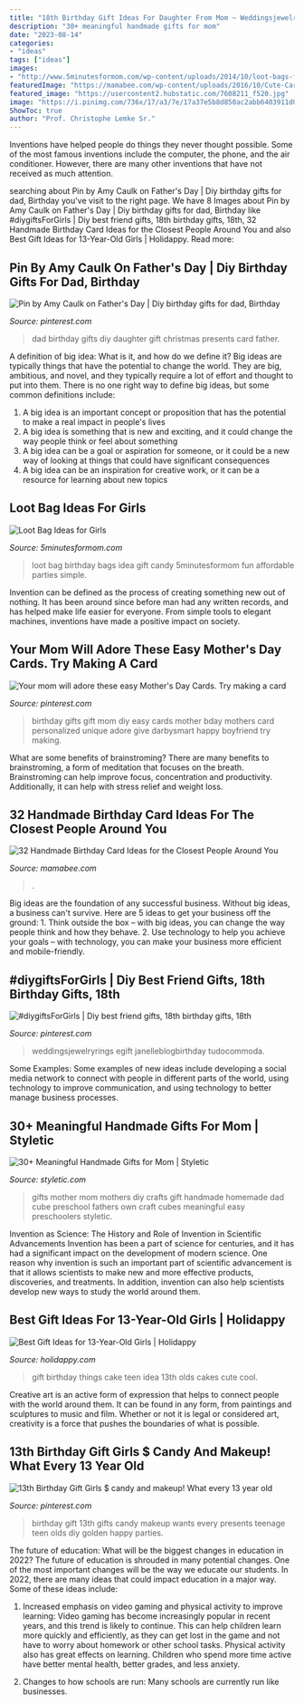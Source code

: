 ```yaml
---
title: "18th Birthday Gift Ideas For Daughter From Mom ~ Weddingsjewelryrings Egift Janelleblogbirthday Tudocommoda"
description: "30+ meaningful handmade gifts for mom"
date: "2023-08-14"
categories:
- "ideas"
tags: ["ideas"]
images:
- "http://www.5minutesformom.com/wp-content/uploads/2014/10/loot-bags-for-girls.jpg"
featuredImage: "https://mamabee.com/wp-content/uploads/2016/10/Cute-Card-for-Grandma.jpg"
featured_image: "https://usercontent2.hubstatic.com/7608211_f520.jpg"
image: "https://i.pinimg.com/736x/17/a3/7e/17a37e5b8d850ac2abb6403911d0d3a8--th-birthday-birthday-bash.jpg"
ShowToc: true
author: "Prof. Christophe Lemke Sr."
---
```



Inventions have helped people do things they never thought possible. Some of the most famous inventions include the computer, the phone, and the air conditioner. However, there are many other inventions that have not received as much attention.

	

		
searching about Pin by Amy Caulk on Father&#039;s Day | Diy birthday gifts for dad, Birthday you've visit to the right page. We have 8 Images about Pin by Amy Caulk on Father&#039;s Day | Diy birthday gifts for dad, Birthday like #diygiftsForGirls | Diy best friend gifts, 18th birthday gifts, 18th, 32 Handmade Birthday Card Ideas for the Closest People Around You and also Best Gift Ideas for 13-Year-Old Girls | Holidappy. Read more:
		
    
## Pin By Amy Caulk On Father&#039;s Day | Diy Birthday Gifts For Dad, Birthday

<img loading=lazy src="https://i.pinimg.com/736x/d2/08/e1/d208e1ae0070c1a9c3393c7e7de6e2d6.jpg" onerror="this.onerror=null;this.src='https://tse2.mm.bing.net/th?id=OIP.bDDX6Zvy6H7DkgU6yD6JewHaK6&amp;pid=15.1';" alt="Pin by Amy Caulk on Father&#039;s Day | Diy birthday gifts for dad, Birthday">

_Source: pinterest.com_

>dad birthday gifts diy daughter gift christmas presents card father. 

	

A definition of big idea: What is it, and how do we define it?
Big ideas are typically things that have the potential to change the world. They are big, ambitious, and novel, and they typically require a lot of effort and thought to put into them. There is no one right way to define big ideas, but some common definitions include: 
1. A big idea is an important concept or proposition that has the potential to make a real impact in people's lives
2. A big idea is something that is new and exciting, and it could change the way people think or feel about something
3. A big idea can be a goal or aspiration for someone, or it could be a new way of looking at things that could have significant consequences
4. A big idea can be an inspiration for creative work, or it can be a resource for learning about new topics

    
## Loot Bag Ideas For Girls

<img loading=lazy src="http://www.5minutesformom.com/wp-content/uploads/2014/10/loot-bags-for-girls.jpg" onerror="this.onerror=null;this.src='https://tse3.mm.bing.net/th?id=OIP.YenclnHb5SD3ohBkApuwcQHaLH&amp;pid=15.1';" alt="Loot Bag Ideas for Girls">

_Source: 5minutesformom.com_

>loot bag birthday bags idea gift candy 5minutesformom fun affordable parties simple. 

	

Invention can be defined as the process of creating something new out of nothing. It has been around since before man had any written records, and has helped make life easier for everyone. From simple tools to elegant machines, inventions have made a positive impact on society.

    
## Your Mom Will Adore These Easy Mother&#039;s Day Cards. Try Making A Card

<img loading=lazy src="https://i.pinimg.com/originals/56/b7/4d/56b74dd05094b78391dc843b542686b9.jpg" onerror="this.onerror=null;this.src='https://tse1.mm.bing.net/th?id=OIP.R-D58zHWXPl1WrRkmkFAYQHaNK&amp;pid=15.1';" alt="Your mom will adore these easy Mother&#039;s Day Cards. Try making a card">

_Source: pinterest.com_

>birthday gifts gift mom diy easy cards mother bday mothers card personalized unique adore give darbysmart happy boyfriend try making. 

	

What are some benefits of brainstroming?
There are many benefits to brainstroming, a form of meditation that focuses on the breath. Brainstroming can help improve focus, concentration and productivity. Additionally, it can help with stress relief and weight loss.

    
## 32 Handmade Birthday Card Ideas For The Closest People Around You

<img loading=lazy src="https://mamabee.com/wp-content/uploads/2016/10/Cute-Card-for-Grandma.jpg" onerror="this.onerror=null;this.src='https://tse4.mm.bing.net/th?id=OIP.boQibrElCZYPGRdn1LBAcwHaJ4&amp;pid=15.1';" alt="32 Handmade Birthday Card Ideas for the Closest People Around You">

_Source: mamabee.com_

>. 

	

Big ideas are the foundation of any successful business. Without big ideas, a business can't survive. Here are 5 ideas to get your business off the ground: 1. Think outside the box – with big ideas, you can change the way people think and how they behave. 2. Use technology to help you achieve your goals – with technology, you can make your business more efficient and mobile-friendly. 
    
## #diygiftsForGirls | Diy Best Friend Gifts, 18th Birthday Gifts, 18th

<img loading=lazy src="https://i.pinimg.com/736x/90/b7/ad/90b7ad3a7688eee25f79890f9f9a5acc.jpg" onerror="this.onerror=null;this.src='https://tse3.mm.bing.net/th?id=OIP.lVEV2whJ0NKBQAu7_tJXIgHaJ3&amp;pid=15.1';" alt="#diygiftsForGirls | Diy best friend gifts, 18th birthday gifts, 18th">

_Source: pinterest.com_

>weddingsjewelryrings egift janelleblogbirthday tudocommoda. 

	

Some Examples:
Some examples of new ideas include developing a social media network to connect with people in different parts of the world, using technology to improve communication, and using technology to better manage business processes.

    
## 30+ Meaningful Handmade Gifts For Mom | Styletic

<img loading=lazy src="https://styletic.com/wp-content/uploads/2016/03/handmade-gifts-for-mom/28-handmade-gifts-for-mom.jpg" onerror="this.onerror=null;this.src='https://tse3.mm.bing.net/th?id=OIP.EiHvX_gKKyxlqDTKJulBLwHaP3&amp;pid=15.1';" alt="30+ Meaningful Handmade Gifts for Mom | Styletic">

_Source: styletic.com_

>gifts mother mom mothers diy crafts gift handmade homemade dad cube preschool fathers own craft cubes meaningful easy preschoolers styletic. 

	

Invention as Science: The History and Role of Invention in Scientific Advancements
Invention has been a part of science for centuries, and it has had a significant impact on the development of modern science. One reason why invention is such an important part of scientific advancement is that it allows scientists to make new and more effective products, discoveries, and treatments. In addition, invention can also help scientists develop new ways to study the world around them.

    
## Best Gift Ideas For 13-Year-Old Girls | Holidappy

<img loading=lazy src="https://usercontent2.hubstatic.com/7608211_f520.jpg" onerror="this.onerror=null;this.src='https://tse2.mm.bing.net/th?id=OIP.qFJG14QAhS0DRgJD5yuK0QHaJ3&amp;pid=15.1';" alt="Best Gift Ideas for 13-Year-Old Girls | Holidappy">

_Source: holidappy.com_

>gift birthday things cake teen idea 13th olds cakes cute cool. 

	

Creative art is an active form of expression that helps to connect people with the world around them. It can be found in any form, from paintings and sculptures to music and film. Whether or not it is legal or considered art, creativity is a force that pushes the boundaries of what is possible.

    
## 13th Birthday Gift Girls $ Candy And Makeup! What Every 13 Year Old

<img loading=lazy src="https://i.pinimg.com/736x/17/a3/7e/17a37e5b8d850ac2abb6403911d0d3a8--th-birthday-birthday-bash.jpg" onerror="this.onerror=null;this.src='https://tse4.mm.bing.net/th?id=OIP.s-hg9aQGdU7CYZosdjpEGgHaJ3&amp;pid=15.1';" alt="13th Birthday Gift Girls $ candy and makeup! What every 13 year old">

_Source: pinterest.com_

>birthday gift 13th gifts candy makeup wants every presents teenage teen olds diy golden happy parties. 

	

The future of education: What will be the biggest changes in education in 2022?
The future of education is shrouded in many potential changes. One of the most important changes will be the way we educate our students. In 2022, there are many ideas that could impact education in a major way. Some of these ideas include: 
1) Increased emphasis on video gaming and physical activity to improve learning: Video gaming has become increasingly popular in recent years, and this trend is likely to continue. This can help children learn more quickly and efficiently, as they can get lost in the game and not have to worry about homework or other school tasks. Physical activity also has great effects on learning. Children who spend more time active have better mental health, better grades, and less anxiety. 

2) Changes to how schools are run: Many schools are currently run like businesses.

